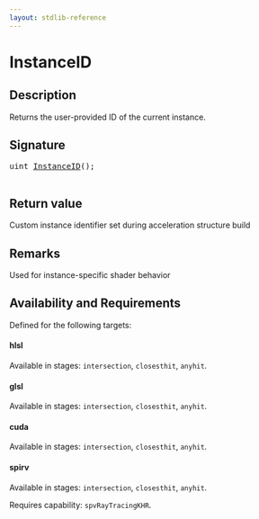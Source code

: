 ```yaml
---
layout: stdlib-reference
---
```


# InstanceID

## Description



Returns the user-provided ID of the current instance.

## Signature 

<pre>
<span class="code_keyword">uint</span> <a href="/stdlib-reference/global-decls/instanceid-089">InstanceID</a>();

</pre>

## Return value
Custom instance identifier set during acceleration structure build

## Remarks
Used for instance-specific shader behavior


## Availability and Requirements

Defined for the following targets:

#### hlsl
Available in stages: `intersection`, `closesthit`, `anyhit`.

#### glsl
Available in stages: `intersection`, `closesthit`, `anyhit`.

#### cuda
Available in stages: `intersection`, `closesthit`, `anyhit`.

#### spirv
Available in stages: `intersection`, `closesthit`, `anyhit`.

Requires capability: `spvRayTracingKHR`.


